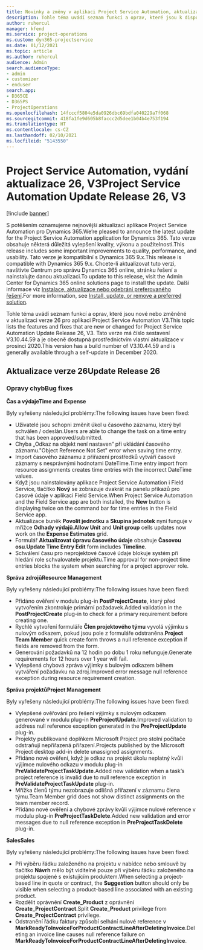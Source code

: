 ```yaml
---
title: Novinky a změny v aplikaci Project Service Automation, aktualizace verze 26, V3
description: Tohle téma uvádí seznam funkcí a oprav, které jsou k dispozici v Project Service Automation, aktualizace verze 26, V3.
author: ruhercul
manager: kfend
ms.service: project-operations
ms.custom: dyn365-projectservice
ms.date: 01/12/2021
ms.topic: article
ms.author: ruhercul
audience: Admin
search.audienceType:
- admin
- customizer
- enduser
search.app:
- D365CE
- D365PS
- ProjectOperations
ms.openlocfilehash: 14fcccf5804e5da0926dbc69bdfa040229a7f068
ms.sourcegitcommit: 418fa1fe9d605b8faccc2d5dee1b04b4e753f194
ms.translationtype: HT
ms.contentlocale: cs-CZ
ms.lasthandoff: 02/10/2021
ms.locfileid: "5143550"
---
```

# <a name="project-service-automation-update-release-26-v3"></a><span data-ttu-id="80406-103">Project Service Automation, vydání aktualizace 26, V3</span><span class="sxs-lookup"><span data-stu-id="80406-103">Project Service Automation Update Release 26, V3</span></span>

[!include [banner](../includes/psa-now-project-operations.md)]

<span data-ttu-id="80406-104">S potěšením oznamujeme nejnovější aktualizaci aplikace Project Service Automation pro Dynamics 365.</span><span class="sxs-lookup"><span data-stu-id="80406-104">We’re pleased to announce the latest update for the Project Service Automation application for Dynamics 365.</span></span> <span data-ttu-id="80406-105">Tato verze obsahuje některá důležitá vylepšení kvality, výkonu a použitelnosti.</span><span class="sxs-lookup"><span data-stu-id="80406-105">This release includes some important improvements to quality, performance, and usability.</span></span> <span data-ttu-id="80406-106">Tato verze je kompatibilní s Dynamics 365 9.x.</span><span class="sxs-lookup"><span data-stu-id="80406-106">This release is compatible with Dynamics 365 9.x.</span></span> <span data-ttu-id="80406-107">Chcete-li aktualizovat tuto verzi, navštivte Centrum pro správu Dynamics 365 online, stránku řešení a nainstalujte danou aktualizaci.</span><span class="sxs-lookup"><span data-stu-id="80406-107">To update to this release, visit the Admin Center for Dynamics 365 online solutions page to install the update.</span></span> <span data-ttu-id="80406-108">Další informace viz [Instalace, aktualizace nebo odebrání preferovaného řešení](https://docs.microsoft.com/power-platform/admin/install-remove-preferred-solution).</span><span class="sxs-lookup"><span data-stu-id="80406-108">For more information, see [Install, update, or remove a preferred solution](https://docs.microsoft.com/power-platform/admin/install-remove-preferred-solution).</span></span>

<span data-ttu-id="80406-109">Tohle téma uvádí seznam funkcí a oprav, které jsou nové nebo změněné v aktualizaci verze 26 pro aplikaci Project Service Automation V3.</span><span class="sxs-lookup"><span data-stu-id="80406-109">This topic lists the features and fixes that are new or changed for Project Service Automation Update Release 26, V3.</span></span> <span data-ttu-id="80406-110">Tato verze má číslo sestavení V3.10.44.59 a je obecně dostupná prostřednictvím vlastní aktualizace v prosinci 2020.</span><span class="sxs-lookup"><span data-stu-id="80406-110">This version has a build number of V3.10.44.59 and is generally available through a self-update in December 2020.</span></span>

## <a name="update-release-26"></a><span data-ttu-id="80406-111">Aktualizace verze 26</span><span class="sxs-lookup"><span data-stu-id="80406-111">Update Release 26</span></span>

### <a name="bug-fixes"></a><span data-ttu-id="80406-112">Opravy chyb</span><span class="sxs-lookup"><span data-stu-id="80406-112">Bug fixes</span></span>

<span data-ttu-id="80406-113">**Čas a výdaje**</span><span class="sxs-lookup"><span data-stu-id="80406-113">**Time and Expense**</span></span>

<span data-ttu-id="80406-114">Byly vyřešeny následující problémy:</span><span class="sxs-lookup"><span data-stu-id="80406-114">The following issues have been fixed:</span></span>

- <span data-ttu-id="80406-115">Uživatelé jsou schopni změnit úkol u časového záznamu, který byl schválen / odeslán.</span><span class="sxs-lookup"><span data-stu-id="80406-115">Users are able to change the task on a time entry that has been approved/submitted.</span></span>
- <span data-ttu-id="80406-116">Chyba „Odkaz na objekt není nastaven“ při ukládání časového záznamu.</span><span class="sxs-lookup"><span data-stu-id="80406-116">"Object Reference Not Set" error when saving time entry.</span></span>
- <span data-ttu-id="80406-117">Import časového záznamu z přiřazení prostředků vytváří časové záznamy s nesprávnými hodnotami DateTime.</span><span class="sxs-lookup"><span data-stu-id="80406-117">Time entry import from resource assignments creates time entries with the incorrect DateTime values.</span></span>
- <span data-ttu-id="80406-118">Když jsou nainstalovány aplikace Project Service Automation i Field Service, tlačítko **Nový** se zobrazuje dvakrát na panelu příkazů pro časové údaje v aplikaci Field Service.</span><span class="sxs-lookup"><span data-stu-id="80406-118">When Project Service Automation and the Field Service app are both installed, the **New** button is displaying twice on the command bar for time entries in the Field Service app.</span></span>
- <span data-ttu-id="80406-119">Aktualizace buněk **Povolit jednotku** a **Skupina jednotek** nyní funguje v mřížce **Odhady výdajů**.</span><span class="sxs-lookup"><span data-stu-id="80406-119">**Allow Unit** and **Unit group** cells updates now work on the **Expense Estimates** grid.</span></span>
- <span data-ttu-id="80406-120">Formulář **Aktualizovat úpravu časového údaje** obsahuje **Časovou osu**.</span><span class="sxs-lookup"><span data-stu-id="80406-120">**Update Time Entry Edit** form includes **Timeline**.</span></span>
- <span data-ttu-id="80406-121">Schválení času pro neprojektové časové údaje blokuje systém při hledání role schvalovatele projektu.</span><span class="sxs-lookup"><span data-stu-id="80406-121">Time approval for non-project time entries blocks the system when searching for a project approver role.</span></span>

<span data-ttu-id="80406-122">**Správa zdrojů**</span><span class="sxs-lookup"><span data-stu-id="80406-122">**Resource Management**</span></span>

<span data-ttu-id="80406-123">Byly vyřešeny následující problémy:</span><span class="sxs-lookup"><span data-stu-id="80406-123">The following issues have been fixed:</span></span>

- <span data-ttu-id="80406-124">Přidáno ověření v modulu plug-in **PostProjectCreate**, který před vytvořením zkontroluje primární požadavek.</span><span class="sxs-lookup"><span data-stu-id="80406-124">Added validation in the **PostProjectCreate** plug-in to check for a primary requirement before creating one.</span></span>
- <span data-ttu-id="80406-125">Rychlé vytvoření formuláře **Člen projektového týmu** vyvolá výjimku s nulovým odkazem, pokud jsou pole z formuláře odstraněna.</span><span class="sxs-lookup"><span data-stu-id="80406-125">**Project Team Member** quick create form throws a null reference exception if fields are removed from the form.</span></span>
- <span data-ttu-id="80406-126">Generování požadavků na 12 hodin po dobu 1 roku nefunguje.</span><span class="sxs-lookup"><span data-stu-id="80406-126">Generate requirements for 12 hours over 1 year will fail.</span></span>
- <span data-ttu-id="80406-127">Vylepšená chybová zpráva výjimky s bulovým odkazem během vytváření požadavku na zdroj.</span><span class="sxs-lookup"><span data-stu-id="80406-127">Improved error message null reference exception during resource requirement creation.</span></span>

<span data-ttu-id="80406-128">**Správa projektů**</span><span class="sxs-lookup"><span data-stu-id="80406-128">**Project Management**</span></span>

<span data-ttu-id="80406-129">Byly vyřešeny následující problémy:</span><span class="sxs-lookup"><span data-stu-id="80406-129">The following issues have been fixed:</span></span>

- <span data-ttu-id="80406-130">Vylepšené ověřování pro řešení výjimky s nulovým odkazem generované v modulu plug-in **PreProjectUpdate**.</span><span class="sxs-lookup"><span data-stu-id="80406-130">Improved validation to address null reference exception generated in the **PreProjectUpdate** plug-in.</span></span>
- <span data-ttu-id="80406-131">Projekty publikované doplňkem Microsoft Project pro stolní počítače odstraňují nepřiřazená přiřazení.</span><span class="sxs-lookup"><span data-stu-id="80406-131">Projects published by the Microsoft Project desktop add-in delete unassigned assignments.</span></span>
- <span data-ttu-id="80406-132">Přidáno nové ověření, když je odkaz na projekt úkolu neplatný kvůli výjimce nulového odkazu v modulu plug-in **PreValidateProjectTaskUpdate**.</span><span class="sxs-lookup"><span data-stu-id="80406-132">Added new validation when a task’s project reference is invalid due to null reference exception in **PreValidateProjectTaskUpdate** plug-in.</span></span>
- <span data-ttu-id="80406-133">Mřížka členů týmu nezobrazuje odlišná přiřazení v záznamu člena týmu.</span><span class="sxs-lookup"><span data-stu-id="80406-133">Team Member grid does not show distinct assignments on the team member record.</span></span>
- <span data-ttu-id="80406-134">Přidáno nové ověření a chybové zprávy kvůli výjimce nulové reference v modulu plug-in **PreProjectTaskDelete**.</span><span class="sxs-lookup"><span data-stu-id="80406-134">Added new validation and error messages due to null reference exception in **PreProjectTaskDelete** plug-in.</span></span>

<span data-ttu-id="80406-135">**Sales**</span><span class="sxs-lookup"><span data-stu-id="80406-135">**Sales**</span></span>

<span data-ttu-id="80406-136">Byly vyřešeny následující problémy:</span><span class="sxs-lookup"><span data-stu-id="80406-136">The following issues have been fixed:</span></span>

- <span data-ttu-id="80406-137">Při výběru řádku založeného na projektu v nabídce nebo smlouvě by tlačítko **Návrh** mělo být viditelné pouze při výběru řádku založeného na projektu spojené s existujícím produktem.</span><span class="sxs-lookup"><span data-stu-id="80406-137">When selecting a project-based line in quote or contract, the **Suggestion** button should only be visible when selecting a product-based line associated with an existing product.</span></span>
- <span data-ttu-id="80406-138">Rozdělit oprávnění **Create_Product** z oprávnění **Create_ProjectContract**.</span><span class="sxs-lookup"><span data-stu-id="80406-138">Split **Create_Product** privilege from **Create_ProjectContract** privilege.</span></span>
- <span data-ttu-id="80406-139">Odstranění řádku faktury způsobí selhání nulové reference v **MarkReadyToInvoiceForProductContractLineAfterDeletingInvoice**.</span><span class="sxs-lookup"><span data-stu-id="80406-139">Deleting an invoice line causes null reference failure on **MarkReadyToInvoiceForProductContractLineAfterDeletingInvoice**.</span></span>
